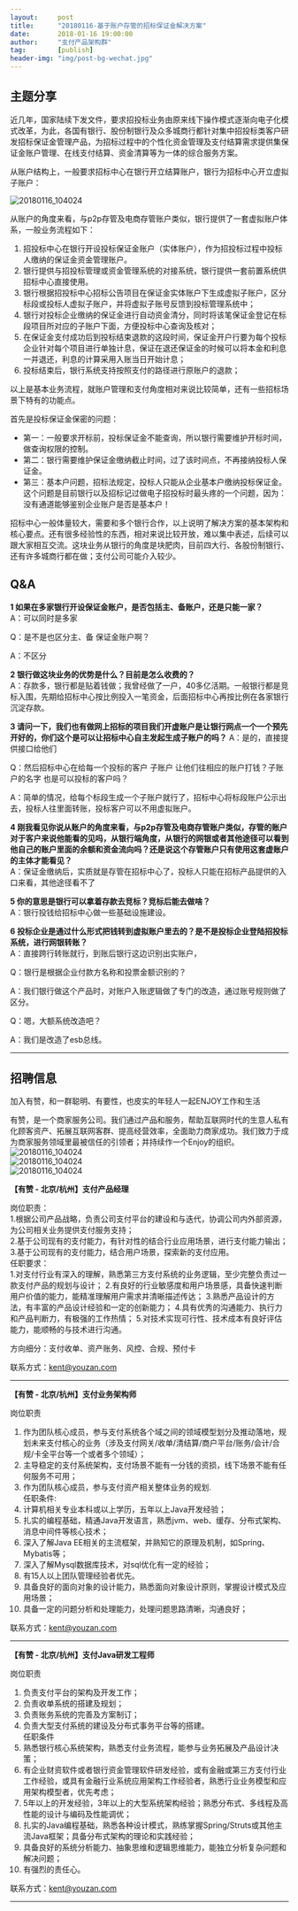 ```yaml
---                           
layout:     post                                                
title:      "20180116-基于账户存管的招标保证金解决方案"                                                                               
date:       2018-01-16 19:00:00                                                                               
author:     "支付产品架构群"                                          
tag:		[publish]                                    
header-img: "img/post-bg-wechat.jpg"                                         
---
```


## 主题分享

近几年，国家陆续下发文件，要求招投标业务由原来线下操作模式逐渐向电子化模式改革，为此，各国有银行、股份制银行及众多城商行都针对集中招投标类客户研发招标保证金管理产品，为招标过程中的个性化资金管理及支付结算需求提供集保证金账户管理、在线支付结算、资金清算等为一体的综合服务方案。

从账户结构上，一般要求招标中心在银行开立结算账户，银行为招标中心开立虚拟子账户：

![20180116_104024](http://static.cocolian.org/img/20180116_104024.png)

从账户的角度来看，与p2p存管及电商存管账户类似，银行提供了一套虚拟账户体系，一般业务流程如下：

1. 招投标中心在银行开设投标保证金账户（实体账户），作为招投标过程中投标人缴纳的保证金资金管理账户。  
2. 银行提供与招投标管理或资金管理系统的对接系统，银行提供一套前置系统供招标中心直接使用。
3. 银行根据招投标中心招标公告项目在保证金实体账户下生成虚拟子账户，区分标段或投标人虚拟子账户，并将虚拟子账号反馈到投标管理系统中；
4. 银行对投标企业缴纳的保证金进行自动资金清分，同时将该笔保证金登记在标段项目所对应的子账户下面，方便投标中心查询及核对；
5. 在保证金支付成功后到投标结束退款的这段时间，保证金开户行要为每个投标企业针对每个项目进行单独计息，保证在退还保证金的时候可以将本金和利息一并退还，利息的计算采用入账当日开始计息；
6. 投标结束后，银行系统支持按照支付的路径进行原账户的退款；

以上是基本业务流程，就账户管理和支付角度相对来说比较简单，还有一些招标场景下特有的功能点。

首先是投标保证金保密的问题：
- 第一：一般要求开标前，投标保证金不能查询，所以银行需要维护开标时间，做查询权限的控制。  
- 第二：银行需要维护保证金缴纳截止时间，过了该时间点，不再接纳投标人保证金。  
- 第三：基本户问题，招标法规定，投标人只能从企业基本户缴纳投标保证金。这个问题是目前银行以及招标记过做电子招投标时最头疼的一个问题，因为：没有通道能够鉴别企业账户是否是基本户！  

招标中心一般体量较大，需要和多个银行合作，以上说明了解决方案的基本架构和核心要点。还有很多经验性的东西，相对来说比较开放，难以集中表述，后续可以跟大家相互交流。这块业务从银行的角度是块肥肉，目前四大行、各股份制银行、还有许多城商行都在做；支付公司可能介入较少。



## Q&A

**1 如果在多家银行开设保证金账户，是否包括主、备账户，还是只能一家？**  
A：可以同时是多家

Q：是不是也区分主、备 保证金账户啊？

A：不区分

**2 银行做这块业务的优势是什么？目前是怎么收费的？**  
A：存款多，银行都是贴着钱做；我曾经做了一户，40多亿活期。一般银行都是竞标入围，先期给招标中心按比例投入一笔资金，后面招标中心再按比例在各家银行沉淀存款。

**3 请问一下，我们也有做网上招标的项目我们开虚账户是让银行网点一个一个预先开好的，你们这个是可以让招标中心自主发起生成子账户的吗？**
A：是的，直接提供接口给他们  

Q：然后招标中心在给每一个投标的客户 子账户 让他们往相应的账户打钱？子账户的名字 也是可以投标的客户吗？ 

A：简单的情况，给每个标段生成一个子账户就行了，招标中心将标段账户公示出去，投标人往里面转账，投标客户可以不用虚拟账户。

**4 刚我看见你说从账户的角度来看，与p2p存管及电商存管账户类似，存管的账户对于客户来说他能看的见吗，从银行端角度，从银行的网银或者其他途径可以看到他自己的账户里面的余额和资金流向吗？还是说这个存管账户只有使用这套虚账户的主体才能看见？**   
A：保证金缴纳后，实质就是存管在招标中心了，投标人只能在招标产品提供的入口来看，其他途径看不了

**5 你的意思是银行可以拿着存款去竞标？竞标后能去做啥？**  
A：银行投钱给招标中心做一些基础设施建设。

**6 投标企业是通过什么形式把钱转到虚拟账户里去的？是不是投标企业登陆招投标系统，进行网银转账？**  
A：直接跨行转账就行，到账后银行这边识别出实账户，

Q：银行是根据企业付款方名称和投票金额识别的？

A：我们银行做这个产品时，对账户入账逻辑做了专门的改造，通过账号规则做了区分。

Q：嗯，大额系统改造吧？

A：我们是改造了esb总线。

---

## 招聘信息

加入有赞，和一群聪明、有要性，也皮实的年轻人一起ENJOY工作和生活

有赞，是一个商家服务公司。我们通过产品和服务，帮助互联网时代的生意人私有化顾客资产、拓展互联网客群、提高经营效率，全面助力商家成功。我们致力于成为商家服务领域里最被信任的引领者；并持续作一个Enjoy的组织。
![20180116_104024](http://static.cocolian.org/img/job/youzan1.png)  
![20180116_104024](http://static.cocolian.org/img/job/youzan2.png)  
![20180116_104024](http://static.cocolian.org/img/job/youzan3.png)  

**【有赞 - 北京/杭州】支付产品经理**  

岗位职责：  
1.根据公司产品战略，负责公司支付平台的建设和与迭代，协调公司内外部资源，为公司相关业务提供支付服务支持；  
2.基于公司现有的支付能力，有针对性的结合行业应用场景，进行支付能力输出；  
3.基于公司现有的支付能力，结合用户场景，探索新的支付应用。  
任职要求：  
1.对支付行业有深入的理解，熟悉第三方支付系统的业务逻辑，至少完整负责过一款支付产品的规划与设计；
2.有良好的行业敏感度和用户场景感，具备快速判断用户价值的能力，能精准理解用户需求并清晰描述传达；
3.熟悉产品设计的方法，有丰富的产品设计经验和一定的创新能力；
4.具有优秀的沟通能力、执行力和产品判断力，有极强的工作热情；
5.对技术实现可行性、技术成本有良好评估能力，能顺畅的与技术进行沟通。

方向细分：支付收单、资产账务、风控、合规、预付卡  

联系方式：kent@youzan.com

--- 

**【有赞 - 北京/杭州】支付业务架构师**  

岗位职责
1. 作为团队核心成员，参与支付系统各个域之间的领域模型划分及推动落地，规划未来支付核心的业务（涉及支付网关/收单/清结算/商户平台/账务/会计/合规/卡全平台等一个或者多个领域）；  
2. 主导稳定的支付系统架构，支付场景不能有一分钱的资损，线下场景不能有任何服务不可用；  
3. 作为团队核心成员，参与支付资产相关整体业务的规划.  
任职条件:  
1. 计算机相关专业本科或以上学历，五年以上Java开发经验；  
2. 扎实的编程基础，精通Java开发语言，熟悉jvm、web、缓存、分布式架构、消息中间件等核心技术；  
3. 深入了解Java EE相关的主流框架，并熟知它的原理及机制，如Spring、Mybatis等；  
4. 深入了解Mysql数据库技术，对sql优化有一定的经验；                                                                                                           
5. 有15人以上团队管理经验者优先。  
6. 具备良好的面向对象的设计能力，熟悉面向对象设计原则，掌握设计模式及应用场景；  
7. 具备一定的问题分析和处理能力，处理问题思路清晰，沟通良好；  

联系方式：kent@youzan.com

---

**【有赞 - 北京/杭州】支付Java研发工程师**  

岗位职责  
1. 负责支付平台的架构及开发工作；  
2. 负责收单系统的搭建及规划；  
3. 负责账务系统的完善及方案制订；  
4. 负责大型支付系统的建设及分布式事务平台等的搭建。  
任职条件  
1. 熟悉银行核心系统架构，熟悉支付业务流程，能参与业务拓展及产品设计决策；  
2. 有企业财资软件或者银行资金管理软件研发经验，或有金融或第三方支付行业工作经验，或具有金融行业系统应用架构工作经验者，熟悉行业业务模型和应用架构模型者，优先考虑；  
3. 5年以上的开发经验，3年以上的大型系统架构经验；熟悉分布式、多线程及高性能的设计与编码及性能调优；  
4. 扎实的Java编程基础，熟悉各种设计模式，熟练掌握Spring/Struts或其他主流Java框架；具备分布式架构的理论和实践经验；  
5. 具备良好的系统分析能力、抽象思维和逻辑思维能力，能独立分析复杂问题和解决问题；  
6. 有强烈的责任心。  

联系方式：kent@youzan.com  

----






